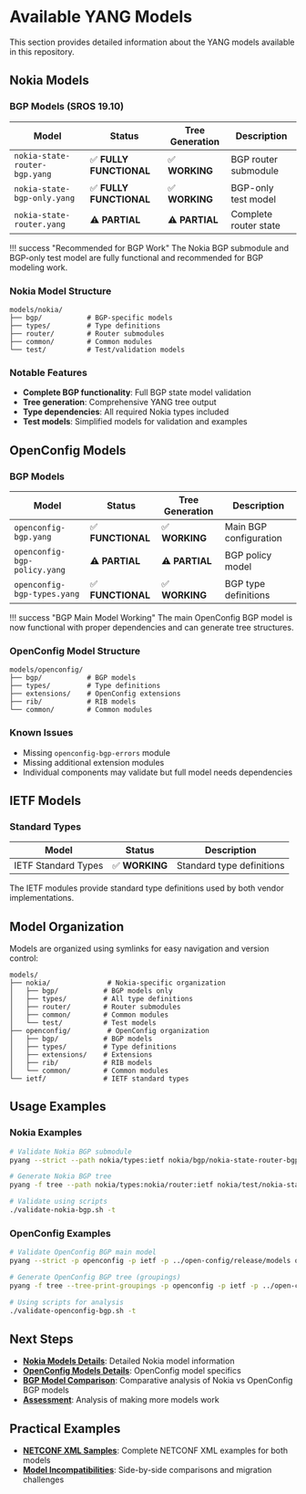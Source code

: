 # Available YANG Models

This section provides detailed information about the YANG models available in this repository.

## Nokia Models

### BGP Models (SROS 19.10)

| Model | Status | Tree Generation | Description |
|-------|--------|----------------|-------------|
| `nokia-state-router-bgp.yang` | ✅ **FULLY FUNCTIONAL** | ✅ **WORKING** | BGP router submodule |
| `nokia-state-bgp-only.yang` | ✅ **FULLY FUNCTIONAL** | ✅ **WORKING** | BGP-only test model |
| `nokia-state-router.yang` | ⚠️ **PARTIAL** | ⚠️ **PARTIAL** | Complete router state |

!!! success "Recommended for BGP Work"
    The Nokia BGP submodule and BGP-only test model are fully functional and recommended for BGP modeling work.

### Nokia Model Structure

```
models/nokia/
├── bgp/           # BGP-specific models
├── types/         # Type definitions
├── router/        # Router submodules  
├── common/        # Common modules
└── test/          # Test/validation models
```

### Notable Features

- **Complete BGP functionality**: Full BGP state model validation
- **Tree generation**: Comprehensive YANG tree output
- **Type dependencies**: All required Nokia types included
- **Test models**: Simplified models for validation and examples

## OpenConfig Models

### BGP Models

| Model | Status | Tree Generation | Description |
|-------|--------|----------------|-------------|
| `openconfig-bgp.yang` | ✅ **FUNCTIONAL** | ✅ **WORKING** | Main BGP configuration |
| `openconfig-bgp-policy.yang` | ⚠️ **PARTIAL** | ⚠️ **PARTIAL** | BGP policy model |
| `openconfig-bgp-types.yang` | ✅ **FUNCTIONAL** | ✅ **WORKING** | BGP type definitions |

!!! success "BGP Main Model Working"
    The main OpenConfig BGP model is now functional with proper dependencies and can generate tree structures.

### OpenConfig Model Structure

```
models/openconfig/
├── bgp/           # BGP models
├── types/         # Type definitions
├── extensions/    # OpenConfig extensions
├── rib/           # RIB models
└── common/        # Common modules
```

### Known Issues

- Missing `openconfig-bgp-errors` module
- Missing additional extension modules
- Individual components may validate but full model needs dependencies

## IETF Models

### Standard Types

| Model | Status | Description |
|-------|--------|-------------|
| IETF Standard Types | ✅ **WORKING** | Standard type definitions |

The IETF modules provide standard type definitions used by both vendor implementations.

## Model Organization

Models are organized using symlinks for easy navigation and version control:

```
models/
├── nokia/              # Nokia-specific organization
│   ├── bgp/           # BGP models only
│   ├── types/         # All type definitions
│   ├── router/        # Router submodules
│   ├── common/        # Common modules
│   └── test/          # Test models
├── openconfig/         # OpenConfig organization
│   ├── bgp/           # BGP models
│   ├── types/         # Type definitions
│   ├── extensions/    # Extensions
│   ├── rib/           # RIB models
│   └── common/        # Common modules
└── ietf/              # IETF standard types
```

## Usage Examples

### Nokia Examples

```bash
# Validate Nokia BGP submodule
pyang --strict --path nokia/types:ietf nokia/bgp/nokia-state-router-bgp.yang

# Generate Nokia BGP tree
pyang -f tree --path nokia/types:nokia/router:ietf nokia/test/nokia-state-bgp-only.yang

# Validate using scripts
./validate-nokia-bgp.sh -t
```

### OpenConfig Examples

```bash
# Validate OpenConfig BGP main model
pyang --strict -p openconfig -p ietf -p ../open-config/release/models openconfig/bgp/openconfig-bgp.yang

# Generate OpenConfig BGP tree (groupings)
pyang -f tree --tree-print-groupings -p openconfig -p ietf -p ../open-config/release/models openconfig/bgp/openconfig-bgp.yang

# Using scripts for analysis
./validate-openconfig-bgp.sh -t
```

## Next Steps

- **[Nokia Models Details](nokia.md)**: Detailed Nokia model information
- **[OpenConfig Models Details](openconfig.md)**: OpenConfig model specifics  
- **[BGP Model Comparison](bgp-models-comparison.md)**: Comparative analysis of Nokia vs OpenConfig BGP models
- **[Assessment](assessment.md)**: Analysis of making more models work

## Practical Examples

- **[NETCONF XML Samples](../examples/netconf-xml-samples.md)**: Complete NETCONF XML examples for both models
- **[Model Incompatibilities](../examples/model-incompatibilities.md)**: Side-by-side comparisons and migration challenges

